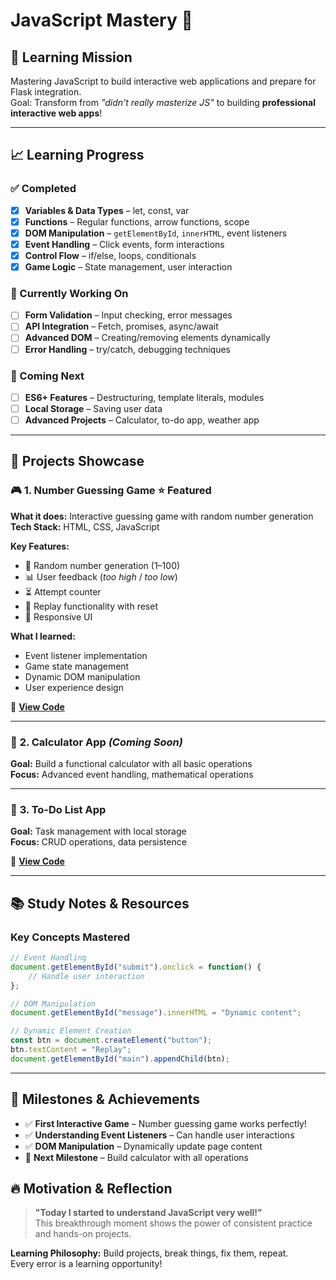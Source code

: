 # JavaScript Mastery 🚀

## 🎯 Learning Mission
Mastering JavaScript to build interactive web applications and prepare for Flask integration.  
Goal: Transform from *"didn't really masterize JS"* to building **professional interactive web apps**!

---

## 📈 Learning Progress

### ✅ Completed
- [x] **Variables & Data Types** – let, const, var
- [x] **Functions** – Regular functions, arrow functions, scope
- [x] **DOM Manipulation** – `getElementById`, `innerHTML`, event listeners
- [x] **Event Handling** – Click events, form interactions
- [x] **Control Flow** – if/else, loops, conditionals
- [x] **Game Logic** – State management, user interaction

### 🔄 Currently Working On
- [ ] **Form Validation** – Input checking, error messages
- [ ] **API Integration** – Fetch, promises, async/await
- [ ] **Advanced DOM** – Creating/removing elements dynamically
- [ ] **Error Handling** – try/catch, debugging techniques

### 🎯 Coming Next
- [ ] **ES6+ Features** – Destructuring, template literals, modules
- [ ] **Local Storage** – Saving user data
- [ ] **Advanced Projects** – Calculator, to-do app, weather app

---

## 🚀 Projects Showcase

### 🎮 **1. Number Guessing Game** ⭐ Featured
**What it does:** Interactive guessing game with random number generation  
**Tech Stack:** HTML, CSS, JavaScript  

**Key Features:**
- 🎲 Random number generation (1–100)
- 📊 User feedback (*too high* / *too low*)
- ⏳ Attempt counter
- 🔄 Replay functionality with reset
- 📱 Responsive UI

**What I learned:**
- Event listener implementation
- Game state management
- Dynamic DOM manipulation
- User experience design

📁 **[View Code](./projects/number-guessing-game/)**  

---

### 🧮 **2. Calculator App** *(Coming Soon)*
**Goal:** Build a functional calculator with all basic operations  
**Focus:** Advanced event handling, mathematical operations

---

### 📝 **3. To-Do List App**
**Goal:** Task management with local storage  
**Focus:** CRUD operations, data persistence

📁 **[View Code](./projects/getionary-task/)**

---

## 📚 Study Notes & Resources

### Key Concepts Mastered
```javascript
// Event Handling
document.getElementById("submit").onclick = function() {
    // Handle user interaction
};

// DOM Manipulation
document.getElementById("message").innerHTML = "Dynamic content";

// Dynamic Element Creation
const btn = document.createElement("button");
btn.textContent = "Replay";
document.getElementById("main").appendChild(btn);
```
---
## 🎉 Milestones & Achievements
- ✅ **First Interactive Game** – Number guessing game works perfectly!
- ✅ **Understanding Event Listeners** – Can handle user interactions
- ✅ **DOM Manipulation** – Dynamically update page content
- 🎯 **Next Milestone** – Build calculator with all operations

## 🔥 Motivation & Reflection
> **"Today I started to understand JavaScript very well!"**  
> This breakthrough moment shows the power of consistent practice and hands-on projects.

**Learning Philosophy:** Build projects, break things, fix them, repeat.  
Every error is a learning opportunity!

